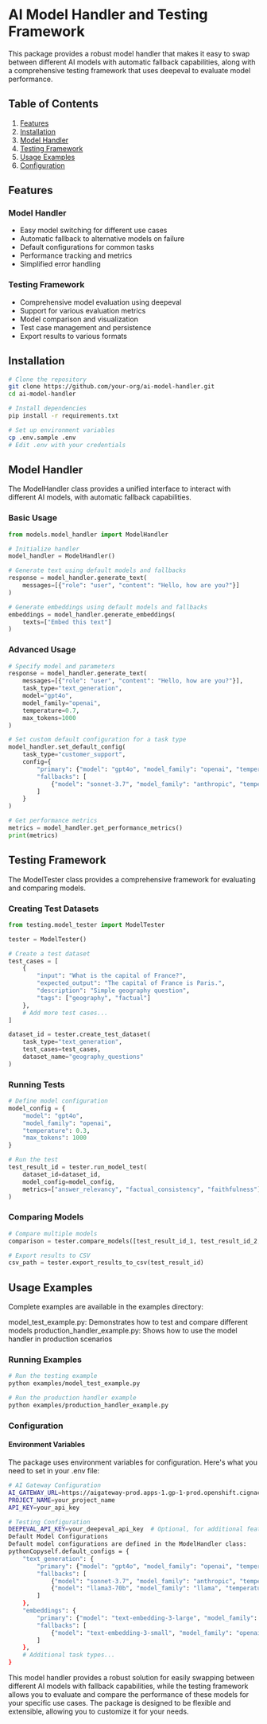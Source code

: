 # AI Model Handler and Testing Framework

This package provides a robust model handler that makes it easy to swap between different AI models with automatic fallback capabilities, along with a comprehensive testing framework that uses deepeval to evaluate model performance.

## Table of Contents

1. [Features](#features)
2. [Installation](#installation)
3. [Model Handler](#model-handler)
4. [Testing Framework](#testing-framework)
5. [Usage Examples](#usage-examples)
6. [Configuration](#configuration)

## Features

### Model Handler
- Easy model switching for different use cases
- Automatic fallback to alternative models on failure
- Default configurations for common tasks
- Performance tracking and metrics
- Simplified error handling

### Testing Framework
- Comprehensive model evaluation using deepeval
- Support for various evaluation metrics
- Model comparison and visualization
- Test case management and persistence
- Export results to various formats

## Installation

```bash
# Clone the repository
git clone https://github.com/your-org/ai-model-handler.git
cd ai-model-handler

# Install dependencies
pip install -r requirements.txt

# Set up environment variables
cp .env.sample .env
# Edit .env with your credentials
```

## Model Handler
The ModelHandler class provides a unified interface to interact with different AI models, with automatic fallback capabilities.

### Basic Usage
```python
from models.model_handler import ModelHandler

# Initialize handler
model_handler = ModelHandler()

# Generate text using default models and fallbacks
response = model_handler.generate_text(
    messages=[{"role": "user", "content": "Hello, how are you?"}]
)

# Generate embeddings using default models and fallbacks
embeddings = model_handler.generate_embeddings(
    texts=["Embed this text"]
)
```

### Advanced Usage
```python
# Specify model and parameters
response = model_handler.generate_text(
    messages=[{"role": "user", "content": "Hello, how are you?"}],
    task_type="text_generation",
    model="gpt4o",
    model_family="openai",
    temperature=0.7,
    max_tokens=1000
)

# Set custom default configuration for a task type
model_handler.set_default_config(
    task_type="customer_support",
    config={
        "primary": {"model": "gpt4o", "model_family": "openai", "temperature": 0.3, "max_tokens": 1000},
        "fallbacks": [
            {"model": "sonnet-3.7", "model_family": "anthropic", "temperature": 0.3, "max_tokens": 1000},
        ]
    }
)

# Get performance metrics
metrics = model_handler.get_performance_metrics()
print(metrics)
```

## Testing Framework
The ModelTester class provides a comprehensive framework for evaluating and comparing models.

### Creating Test Datasets
```python
from testing.model_tester import ModelTester

tester = ModelTester()

# Create a test dataset
test_cases = [
    {
        "input": "What is the capital of France?",
        "expected_output": "The capital of France is Paris.",
        "description": "Simple geography question",
        "tags": ["geography", "factual"]
    },
    # Add more test cases...
]

dataset_id = tester.create_test_dataset(
    task_type="text_generation",
    test_cases=test_cases,
    dataset_name="geography_questions"
)
```

### Running Tests
```python
# Define model configuration
model_config = {
    "model": "gpt4o",
    "model_family": "openai",
    "temperature": 0.3,
    "max_tokens": 1000
}

# Run the test
test_result_id = tester.run_model_test(
    dataset_id=dataset_id,
    model_config=model_config,
    metrics=["answer_relevancy", "factual_consistency", "faithfulness"]
)
```

### Comparing Models
```python
# Compare multiple models
comparison = tester.compare_models([test_result_id_1, test_result_id_2, test_result_id_3])

# Export results to CSV
csv_path = tester.export_results_to_csv(test_result_id)
```

## Usage Examples
Complete examples are available in the examples directory:

model_test_example.py: Demonstrates how to test and compare different models
production_handler_example.py: Shows how to use the model handler in production scenarios

### Running Examples
```bash
# Run the testing example
python examples/model_test_example.py

# Run the production handler example
python examples/production_handler_example.py
```

### Configuration

#### Environment Variables
The package uses environment variables for configuration. Here's what you need to set in your .env file:

```bash
# AI Gateway Configuration
AI_GATEWAY_URL=https://aigateway-prod.apps-1.gp-1-prod.openshift.cignacloud.com/api/v1/ai
PROJECT_NAME=your_project_name
API_KEY=your_api_key

# Testing Configuration
DEEPEVAL_API_KEY=your_deepeval_api_key  # Optional, for additional features
Default Model Configurations
Default model configurations are defined in the ModelHandler class:
pythonCopyself.default_configs = {
    "text_generation": {
        "primary": {"model": "gpt4o", "model_family": "openai", "temperature": 0.7, "max_tokens": 1000},
        "fallbacks": [
            {"model": "sonnet-3.7", "model_family": "anthropic", "temperature": 0.7, "max_tokens": 1000},
            {"model": "llama3-70b", "model_family": "llama", "temperature": 0.7, "max_tokens": 1000},
        ]
    },
    "embeddings": {
        "primary": {"model": "text-embedding-3-large", "model_family": "openai"},
        "fallbacks": [
            {"model": "text-embedding-3-small", "model_family": "openai"},
        ]
    },
    # Additional task types...
}
```

This model handler provides a robust solution for easily swapping between different AI models with fallback capabilities, while the testing framework allows you to evaluate and compare the performance of these models for your specific use cases. The package is designed to be flexible and extensible, allowing you to customize it for your needs.